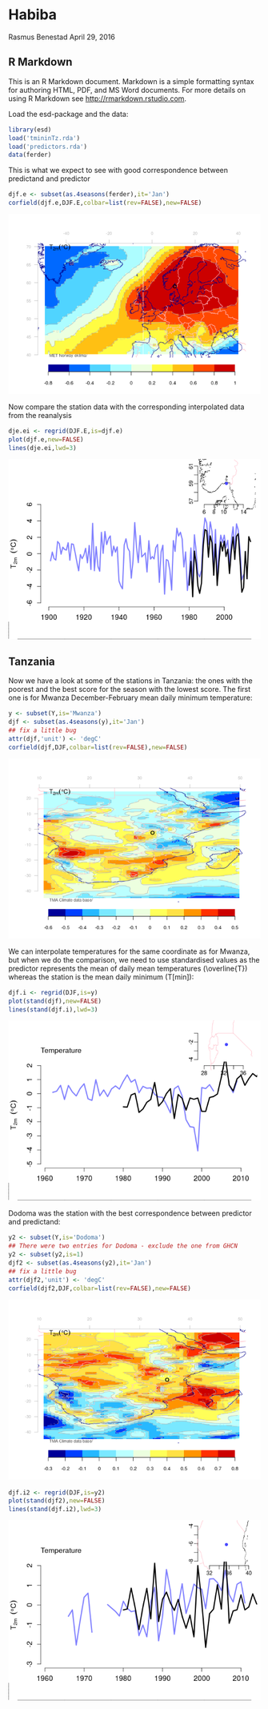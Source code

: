 Habiba
================
Rasmus Benestad
April 29, 2016

R Markdown
----------

This is an R Markdown document. Markdown is a simple formatting syntax for authoring HTML, PDF, and MS Word documents. For more details on using R Markdown see <http://rmarkdown.rstudio.com>.

Load the esd-package and the data:

``` r
library(esd)
load('tmininTz.rda')
load('predictors.rda')
data(ferder)
```

This is what we expect to see with good correspondence between predictand and predictor

``` r
djf.e <- subset(as.4seasons(ferder),it='Jan')
corfield(djf.e,DJF.E,colbar=list(rev=FALSE),new=FALSE)
```

![](tmintest_files/figure-markdown_github/unnamed-chunk-2-1.png)<!-- -->

Now compare the station data with the corresponding interpolated data from the reanalysis

``` r
dje.ei <- regrid(DJF.E,is=djf.e)
plot(djf.e,new=FALSE)
lines(dje.ei,lwd=3)
```

![](tmintest_files/figure-markdown_github/unnamed-chunk-3-1.png)<!-- -->

**Tanzania**
------------

Now we have a look at some of the stations in Tanzania: the ones with the poorest and the best score for the season with the lowest score. The first one is for Mwanza December-February mean daily minimum temperature:

``` r
y <- subset(Y,is='Mwanza')
djf <- subset(as.4seasons(y),it='Jan')
## fix a little bug
attr(djf,'unit') <- 'degC'
corfield(djf,DJF,colbar=list(rev=FALSE),new=FALSE)
```

![](tmintest_files/figure-markdown_github/unnamed-chunk-4-1.png)<!-- -->

We can interpolate temperatures for the same coordinate as for Mwanza, but when we do the comparison, we need to use standardised values as the predictor represents the mean of daily mean temperatures \(\overline{T}\) whereas the station is the mean daily minimum \(T[min]\):

``` r
djf.i <- regrid(DJF,is=y)
plot(stand(djf),new=FALSE)
lines(stand(djf.i),lwd=3)     
```

![](tmintest_files/figure-markdown_github/unnamed-chunk-5-1.png)<!-- -->

Dodoma was the station with the best correspondence between predictor and predictand:

``` r
y2 <- subset(Y,is='Dodoma')
## There were two entries for Dodoma - exclude the one from GHCN
y2 <- subset(y2,is=1)
djf2 <- subset(as.4seasons(y2),it='Jan')
## fix a little bug
attr(djf2,'unit') <- 'degC'
corfield(djf2,DJF,colbar=list(rev=FALSE),new=FALSE)
```

![](tmintest_files/figure-markdown_github/unnamed-chunk-6-1.png)<!-- -->

``` r
djf.i2 <- regrid(DJF,is=y2)
plot(stand(djf2),new=FALSE)
lines(stand(djf.i2),lwd=3)     
```

![](tmintest_files/figure-markdown_github/unnamed-chunk-7-1.png)<!-- -->
